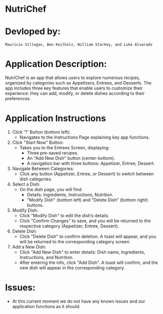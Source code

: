 # NutriChef
# Devloped by: 
    Mauricio Villegas, Ben Keilholz, William Starkey, and Luke Alvarado

# Application Description: 
  NutriChef is an app that allows users to explore numerous recipes, organized by categories such as Appetizers, Entrees, and Desserts. The app includes three key features that enable users to customize their experience: they can add, modify, or delete dishes according to their preferences.

# Application Instructions
   1) Click '?' Button (bottom left):
       * Navigates to the Instructions Page explaining key app functions.
   2) Click "Start Now" Button:
       * Takes you to the Entrees Screen, displaying:
            * Three pre-saved recipes.
            * An "Add New Dish" button (center-bottom).
            * A navigation bar with three buttons: Appetizer, Entree, Dessert.
   3) Navigate Between Categories:
       * Click any button (Appetizer, Entree, or Dessert) to switch between dish categories.
   4) Select a Dish:
       * On the dish page, you will find:
            * Details: Ingredients, Instructions, Nutrition.
            * "Modify Dish" (bottom left) and "Delete Dish" (bottom right) buttons.
   5) Modify Dish:
       * Click "Modify Dish" to edit the dish’s details.
       * Click "Confirm Changes" to save, and you will be returned to the respective category (Appetizer, Entree, Dessert).
   6) Delete Dish:
       * Click "Delete Dish" to confirm deletion. A toast will appear, and you will be returned to the corresponding category screen.
   7) Add a New Dish:
       * Click "Add New Dish" to enter details: Dish name, Ingredients, Instructions, and Nutrition.
       * After entering the info, click "Add Dish". A toast will confirm, and the new dish will appear in the corresponding category.
         
# Issues:
  * At this current moment we do not have any known issues and our application functions as it should.
    
    
            
        
          
      

